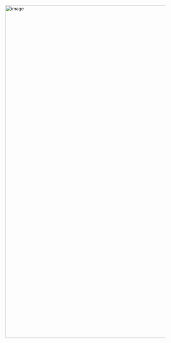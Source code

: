 <img width="844" height="1043" alt="image" src="https://github.com/user-attachments/assets/23182149-9b71-4b9a-97be-231cc6f4a535" />
